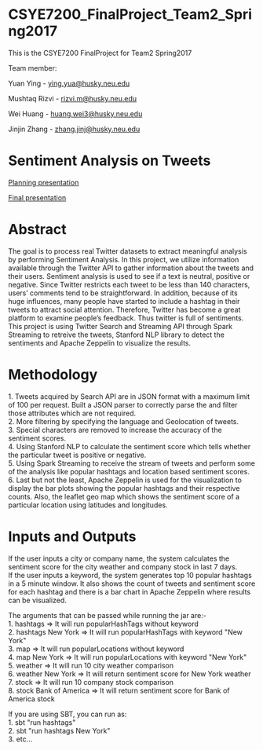 # CSYE7200_FinalProject_Team2_Spring2017
This is the CSYE7200 FinalProject for Team2 Spring2017

Team member:

Yuan Ying - ying.yua@husky.neu.edu

Mushtaq Rizvi - rizvi.m@husky.neu.edu

Wei Huang - huang.wei3@husky.neu.edu

Jinjin Zhang - zhang.jinj@husky.neu.edu

# Sentiment Analysis on Tweets

<a href="https://docs.google.com/a/husky.neu.edu/presentation/d/1-KjtC4Uy5i0-RVGBogw1Nqr2QRDuedXLVl85UjXmvUY/edit?usp=sharing">Planning presentation</a>

<a href="https://docs.google.com/a/husky.neu.edu/presentation/d/1zgR6rS7sVm_nltGF4DoxL23eWkxc_8ytwMJ5VAPszI4/edit?usp=sharing">Final presentation</a>

# Abstract
The goal is to process real Twitter datasets to extract meaningful analysis by performing Sentiment Analysis. In this project, we utilize information available through the Twitter API to gather information about the tweets and their users. Sentiment analysis is used to see if a text is neutral, positive or negative. Since Twitter restricts each tweet to be less than 140 characters, users’ comments tend to be straightforward. In addition, because of its huge influences, many people have started to include a hashtag in their tweets to attract social attention. Therefore, Twitter has become a great platform to examine people’s feedback. Thus twitter is full of sentiments. This project is using Twitter Search and Streaming API through Spark Streaming to retreive the tweets, Stanford NLP library to detect the sentiments and Apache Zeppelin to visualize the results. 

# Methodology
1\. Tweets acquired by Search API are in JSON format with a maximum limit of 100 per request. Built a JSON parser to correctly parse the and filter those attributes which are not required.  
2\. More filtering by specifying the language and Geolocation of tweets.  
3\. Special characters are removed to increase the accuracy of the sentiment scores.  
4\. Using Stanford NLP to calculate the sentiment score which tells whether the particular tweet is positive or negative.  
5\. Using Spark Streaming to receive the stream of tweets and perform some of the analysis like popular hashtags and location based sentiment scores.  
6\. Last but not the least, Apache Zeppelin is used for the visualization to display the bar plots showing the popular hashtags and their respective counts. Also, the leaflet geo map which shows the sentiment score of a particular location using latitudes and longitudes.  

# Inputs and Outputs   
If the user inputs a city or company name, the system calculates the sentiment score for the city weather and company stock in last 7 days.   
If the user inputs a keyword, the system generates top 10 popular hashtags in a 5 minute window. It also shows the count of tweets and sentiment score for each hashtag and there is a bar chart in Apache Zeppelin where results can be visualized.  

The arguments that can be passed while running the jar are:-   
1\. hashtags => It will run popularHashTags without keyword  
2\. hashtags New York => It will run popularHashTags with keyword "New York"  
3\. map => It will run popularLocations without keyword   
4\. map New York => It will run popularLocations with keyword "New York"  
5\. weather => It will run 10 city weather comparison   
6\. weather New York => It will return sentiment score for New York weather  
7\. stock => It will run 10 company stock comparison   
8\. stock Bank of America => It will return sentiment score for Bank of America stock   

If you are using SBT, you can run as:  
1\. sbt "run hashtags"  
2\. sbt "run hashtags New York"  
3\. etc...
